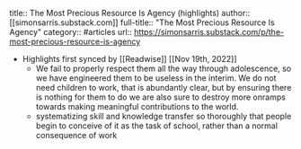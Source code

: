 title:: The Most Precious Resource Is Agency (highlights)
author:: [[simonsarris.substack.com]]
full-title:: "The Most Precious Resource Is Agency"
category:: #articles
url:: https://simonsarris.substack.com/p/the-most-precious-resource-is-agency

- Highlights first synced by [[Readwise]] [[Nov 19th, 2022]]
	- We fail to properly respect them all the way through adolescence, so we have engineered them to be useless in the interim. We do not need children to work, that is abundantly clear, but by ensuring there is nothing for them to do we are also sure to destroy more onramps towards making meaningful contributions to the world.
	- systematizing skill and knowledge transfer so thoroughly that people begin to conceive of it as the task of school, rather than a normal consequence of work